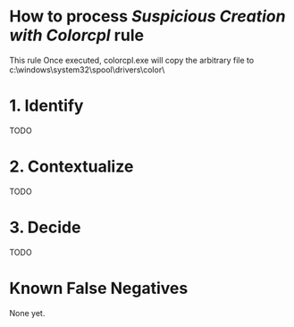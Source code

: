 # How to process *Suspicious Creation with Colorcpl* rule
This rule Once executed, colorcpl.exe will copy the arbitrary file to c:\windows\system32\spool\drivers\color\

# 1. Identify
TODO

# 2. Contextualize
TODO

# 3. Decide
TODO

# Known False Negatives
None yet.
